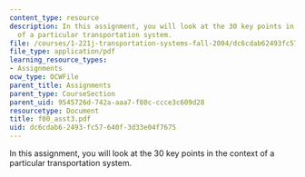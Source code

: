 ```yaml
---
content_type: resource
description: In this assignment, you will look at the 30 key points in the context
  of a particular transportation system.
file: /courses/1-221j-transportation-systems-fall-2004/dc6cdab62493fc57640f3d33e04f7675_f00_asst3.pdf
file_type: application/pdf
learning_resource_types:
- Assignments
ocw_type: OCWFile
parent_title: Assignments
parent_type: CourseSection
parent_uid: 9545726d-742a-aaa7-f80c-ccce3c609d28
resourcetype: Document
title: f00_asst3.pdf
uid: dc6cdab6-2493-fc57-640f-3d33e04f7675
---
```

In this assignment, you will look at the 30 key points in the context of a particular transportation system.

